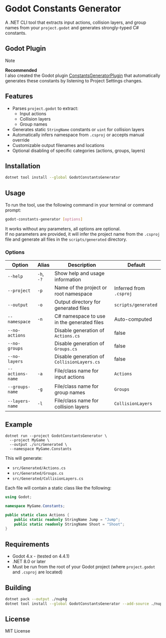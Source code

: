 # Godot Constants Generator

A .NET CLI tool that extracts input actions, collision layers, and group names from your `project.godot` and generates strongly-typed C# constants.

## Godot Plugin

> [!NOTE]  
> **Recommended**\
> I also created the Godot plugin [ConstantsGeneratorPlugin](https://github.com/michaeldomanek/ConstantsGeneratorPlugin)
> that automatically generates these constants by listening to Project Settings changes.


## Features
- Parses `project.godot` to extract:
    - Input actions
    - Collision layers
    - Group names
- Generates static `StringName` constants or `uint` for collision layers
- Automatically infers namespace from `.csproj` or accepts manual override
- Customizable output filenames and locations
- Optional disabling of specific categories (actions, groups, layers)

## Installation

```bash
dotnet tool install --global GodotConstantsGenerator
```

## Usage

To run the tool, use the following command in your terminal or command prompt:
```bash
godot-constants-generator [options]
```
It works without any parameters, all options are optional. \
If no parameters are provided, it will infer the project name from the `.csproj` file and generate all files in the `scripts/generated` directory.

### Options

| Option                | Alias      | Description                                                  | Default                |
|-----------------------|------------|--------------------------------------------------------------|------------------------|
| `--help`              | `-h`, `-?` | Show help and usage information                              |                        |
| `--project`           | `-p`       | Name of the project or root namespace                        | Inferred from `.csproj` |
| `--output`            | `-o`       | Output directory for generated files                         | `scripts/generated`    |
| `--namespace`         | `-n`       | C# namespace to use in the generated files                   | Auto-computed          |
| `--no-actions`        |            | Disable generation of `Actions.cs`                           | false                  |
| `--no-groups`         |            | Disable generation of `Groups.cs`                            | false                  |
| `--no-layers`         |            | Disable generation of `CollisionLayers.cs`                   | false                  |
| `--actions-name`      | `-a`       | File/class name for input actions                            | `Actions`              |
| `--groups-name`       | `-g`       | File/class name for group names                              | `Groups`               |
| `--layers-name`       | `-l`       | File/class name for collision layers                         | `CollisionLayers`      |

## Example

```
dotnet run --project GodotConstantsGenerator \
  --project MyGame \
  --output ./src/Generated \
  --namespace MyGame.Constants
```

This will generate:

- `src/Generated/Actions.cs`
- `src/Generated/Groups.cs`
- `src/Generated/CollisionLayers.cs`

Each file will contain a static class like the following:

```csharp
using Godot;

namespace MyGame.Constants;

public static class Actions {
    public static readonly StringName Jump = "Jump";
    public static readonly StringName Shoot = "Shoot";
}
```

## Requirements
- Godot 4.x - (tested on 4.4.1)
- .NET 8.0 or later
- Must be run from the root of your Godot project (where `project.godot` and `.csproj` are located)

## Building

```bash
dotnet pack --output ./nupkg
dotnet tool install --global GodotConstantsGenerator --add-source ./nupkg
```

## License

MIT License
